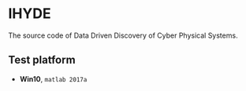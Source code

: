 # IHYDE

The source code of Data Driven Discovery of Cyber Physical Systems.

## Test platform

* **Win10**, ```matlab 2017a```
